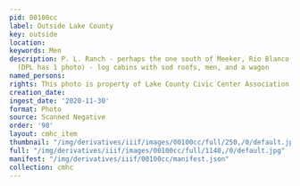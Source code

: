 ```yaml
---
pid: 00100cc
label: Outside Lake County
key: outside
location: 
keywords: Men
description: P. L. Ranch - perhaps the one south of Meeker, Rio Blanco County, Colorado
  (DPL has 1 photo) - log cabins with sod roofs, men, and a wagon
named_persons: 
rights: This photo is property of Lake County Civic Center Association.
creation_date: 
ingest_date: '2020-11-30'
format: Photo
source: Scanned Negative
order: '98'
layout: cmhc_item
thumbnail: "/img/derivatives/iiif/images/00100cc/full/250,/0/default.jpg"
full: "/img/derivatives/iiif/images/00100cc/full/1140,/0/default.jpg"
manifest: "/img/derivatives/iiif/00100cc/manifest.json"
collection: cmhc
---
```


